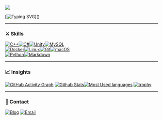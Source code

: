 [![](https://capsule-render.vercel.app/api?type=waving&color=gradient&height=200&text=😄Hi+I'm+JaeU!👋&fontSize=60)]()

[![Typing SVG](https://readme-typing-svg.demolab.com?font=Fira+Code&weight=600&size=25&pause=1000&color=F7DF1E&width=430&lines=Game+Developer;Game+Server+developer!;Learning+New+Things!)]()

---

### ⚔️ Skills

[![C++](https://img.shields.io/badge/C%2B%2B-00599C?style=for-the-badge&logo=c%2B%2B&logoColor=white)]()[![C#](https://img.shields.io/badge/C%23-512BD4?style=for-the-badge&logo=.net&logoColor=white)]()[![Unity](https://img.shields.io/badge/Unity-FFFFFF?style=for-the-badge&logo=unity&logoColor=black)]()[![MySQL](https://img.shields.io/badge/MySQL-4479A1?style=for-the-badge&logo=mysql&logoColor=white)]()
</br>
[![Docker](https://img.shields.io/badge/Docker-2496ED?style=for-the-badge&logo=docker&logoColor=white)]()[![Linux](https://img.shields.io/badge/Linux-FCC624?style=for-the-badge&logo=linux&logoColor=black)]()[![Git](https://img.shields.io/badge/Git-F05032?style=for-the-badge&logo=git&logoColor=white)]()[![macOS](https://img.shields.io/badge/macOS-000000?style=for-the-badge&logo=apple&logoColor=white)]()
</br>
[![Python](https://img.shields.io/badge/Python-3776AB?style=for-the-badge&logo=Python&logoColor=white)]()[![Markdown](https://img.shields.io/badge/Markdown-000000?style=for-the-badge&logo=Markdown&logoColor=white)]()

---

### 📈 Insights

[![GitHub Activity Graph](https://github-readme-activity-graph.vercel.app/graph?username=thejae-u&theme=dracula)](https://github.com/ashutosh007-exe/github-readme-activity-graph)
[![Github Stats](https://github-readme-stats.vercel.app/api?username=thejae-u&show_icons=true&theme=dracula)]()[![Most Used languages](https://github-readme-stats.vercel.app/api/top-langs/?username=thejae-u&layout=compact&theme=dracula)]()
[![trophy](https://github-profile-trophy.vercel.app/?username=thejae-u&theme=dracula)]()

---

### 🤝 Contact

[![Blog](http://img.shields.io/badge/-Jaeu's%20blog-black?style=flat-square&logo=tistory)](https://blog.thejaeu.com/) [![Email](https://img.shields.io/badge/Email-D14836?style=flat-square&logo=maildotru&logoColor=white)](mailto:contact@thejaeu.com)


